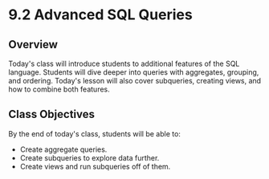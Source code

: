 # 9.2 Advanced SQL Queries

## Overview

Today's class will introduce students to additional features of the SQL language. Students will dive deeper into queries with aggregates, grouping, and ordering. Today's lesson will also cover subqueries, creating views, and how to combine both features.

## Class Objectives

By the end of today's class, students will be able to:

- Create aggregate queries.
- Create subqueries to explore data further.
- Create views and run subqueries off of them.